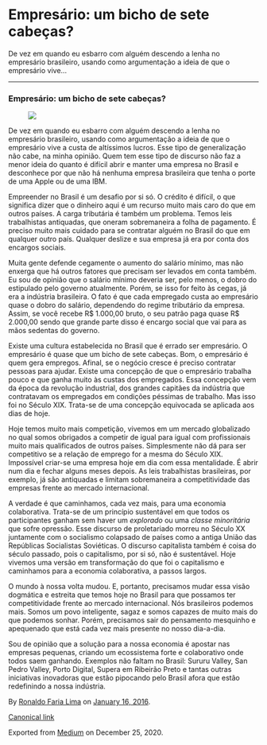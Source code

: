 Empresário: um bicho de sete cabeças?
=====================================

De vez em quando eu esbarro com alguém descendo a lenha no empresário
brasileiro, usando como argumentação a ideia de que o empresário vive…

------------------------------------------------------------------------

### Empresário: um bicho de sete cabeças?

<figure>
<img src="https://cdn-images-1.medium.com/max/800/1*1QvYqId9sS2s7v8aCMNq8w.jpeg" class="graf-image" />
</figure>De vez em quando eu esbarro com alguém descendo a lenha no
empresário brasileiro, usando como argumentação a ideia de que o
empresário vive a custa de altíssimos lucros. Esse tipo de generalização
não cabe, na minha opinião. Quem tem esse tipo de discurso não faz a
menor ideia do quanto é difícil abrir e manter uma empresa no Brasil e
desconhece por que não há nenhuma empresa brasileira que tenha o porte
de uma Apple ou de uma IBM.

Empreender no Brasil é um desafio por si só. O crédito é difícil, o que
significa dizer que o dinheiro aqui é um recurso muito mais caro do que
em outros países. A carga tributária é também um problema. Temos leis
trabalhistas antiquadas, que oneram sobremaneira a folha de pagamento. É
preciso muito mais cuidado para se contratar alguém no Brasil do que em
qualquer outro país. Qualquer deslize e sua empresa já era por conta dos
encargos sociais.

Muita gente defende cegamente o aumento do salário mínimo, mas não
enxerga que há outros fatores que precisam ser levados em conta também.
Eu sou de opinião que o salário mínimo deveria ser, pelo menos, o dobro
do estipulado pelo governo atualmente. Porém, se isso for feito às
cegas, já era a indústria brasileira. O fato é que cada empregado custa
ao empresário quase o dobro do salário, dependendo do regime tributário
da empresa. Assim, se você recebe R$ 1.000,00 bruto, o seu patrão paga
quase R$ 2.000,00 sendo que grande parte disso é encargo social que vai
para as mãos sedentas do governo.

Existe uma cultura estabelecida no Brasil que é errado ser empresário. O
empresário é quase que um bicho de sete cabeças. Bom, o empresário é
quem gera empregos. Afinal, se o negócio cresce é preciso contratar
pessoas para ajudar. Existe uma concepção de que o empresário trabalha
pouco e que ganha muito às custas dos empregados. Essa concepção vem da
época da revolução industrial, dos grandes capitães da indústria que
contratavam os empregados em condições péssimas de trabalho. Mas isso
foi no Século XIX. Trata-se de uma concepção equivocada se aplicada aos
dias de hoje.

Hoje temos muito mais competição, vivemos em um mercado globalizado no
qual somos obrigados a competir de igual para igual com profissionais
muito mais qualificados de outros países. Simplesmente não dá para ser
competitivo se a relação de emprego for a mesma do Século XIX.
Impossível criar-se uma empresa hoje em dia com essa mentalidade. É
abrir num dia e fechar alguns meses depois. As leis trabalhistas
brasileiras, por exemplo, já são antiquadas e limitam sobremaneira a
competitividade das empresas frente ao mercado internacional.

A verdade é que caminhamos, cada vez mais, para uma economia
colaborativa. Trata-se de um princípio sustentável em que todos os
participantes ganham sem haver um *explorado* ou uma *classe
minoritária* que sofre opressão. Esse discurso de proletariado morreu no
Século XX juntamente com o socialismo colapsado de países como a antiga
União das Repúblicas Socialistas Soviéticas. O discurso capitalista
também é coisa do século passado, pois o capitalismo, por si só, não é
sustentável. Hoje vivemos uma versão em transformação do que foi o
capitalismo e caminhamos para a economia colaborativa, a passos largos.

O mundo à nossa volta mudou. E, portanto, precisamos mudar essa visão
dogmática e estreita que temos hoje no Brasil para que possamos ter
competitividade frente ao mercado internacional. Nós brasileiros podemos
mais. Somos um povo inteligente, sagaz e somos capazes de muito mais do
que podemos sonhar. Porém, precisamos sair do pensamento mesquinho e
apequenado que está cada vez mais presente no nosso dia-a-dia.

Sou de opinião que a solução para a nossa economia é apostar nas
empresas pequenas, criando um ecossistema forte e colaborativo onde
todos saem ganhando. Exemplos não faltam no Brasil: Sururu Valley, San
Pedro Valley, Porto Digital, Supera em Ribeirão Preto e tantas outras
iniciativas inovadoras que estão pipocando pelo Brasil afora que estão
redefinindo a nossa indústria.

By
<a href="https://medium.com/@ronaldolima" class="p-author h-card">Ronaldo Faria Lima</a>
on [January 16, 2016](https://medium.com/p/9d23ac7b9b59).

<a href="https://medium.com/@ronaldolima/empres%C3%A1rio-um-bicho-de-sete-cabe%C3%A7as-9d23ac7b9b59" class="p-canonical">Canonical link</a>

Exported from [Medium](https://medium.com) on December 25, 2020.

